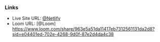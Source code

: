 ### Links

- Live Site URL: [@Netlify](https://djs08vanlife.netlify.app/)
- Loom URL: [@Loom] https://www.loom.com/share/963e5a51da11417eb7312561131da2d8?sid=e04401ed-702e-4268-9d0f-87e2d4da4c38

